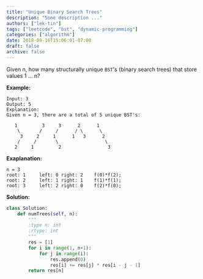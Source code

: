 ```yaml
---
title: "Unique Binary Search Trees"
description: "Some description ..."
authors: ["lek-tin"]
tags: ["leetcode", "bst", "dynamic-programming"]
categories: ["algorithm"]
date: 2018-09-16T15:06:01-07:00
draft: false
archive: false
---
```

Given n, how many structurally unique `BST`'s (binary search trees) that store values 1 ... n?

**Example:**
```
Input: 3
Output: 5
Explanation:
Given n = 3, there are a total of 5 unique BST's:

   1         3     3      2      1
    \       /     /      / \      \
     3     2     1      1   3      2
    /     /       \                 \
   2     1         2                 3
```
**Exaplanation:**
```
n = 3
root: 1     left: 0 right: 2    f(0)*f(2);
root: 2     left: 1 right: 1    f(1)*f(1);
root: 3     left: 2 right: 0    f(2)*f(0);
```
**Solution:**
```python
class Solution:
    def numTrees(self, n):
        """
        :type n: int
        :rtype: int
        """
        res = [1]
        for i in range(1, n+1):
            for j in range(i):
                res.append(0)
                res[i] += res[j] * res[i - j - 1]
        return res[n]
```